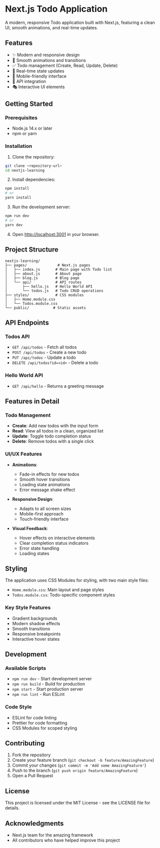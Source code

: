 # Next.js Todo Application

A modern, responsive Todo application built with Next.js, featuring a clean UI, smooth animations, and real-time updates.

## Features

- ✨ Modern and responsive design
- 🎨 Smooth animations and transitions
- ✅ Todo management (Create, Read, Update, Delete)
- 🔄 Real-time state updates
- 📱 Mobile-friendly interface
- 🎯 API integration
- 🎭 Interactive UI elements

## Getting Started

### Prerequisites

- Node.js 14.x or later
- npm or yarn

### Installation

1. Clone the repository:
```bash
git clone <repository-url>
cd nextjs-learning
```

2. Install dependencies:
```bash
npm install
# or
yarn install
```

3. Run the development server:
```bash
npm run dev
# or
yarn dev
```

4. Open [http://localhost:3001](http://localhost:3001) in your browser.

## Project Structure

```
nextjs-learning/
├── pages/              # Next.js pages
│   ├── index.js       # Main page with Todo list
│   ├── about.js       # About page
│   ├── blog.js        # Blog page
│   └── api/           # API routes
│       ├── hello.js   # Hello World API
│       └── todos.js   # Todo CRUD operations
├── styles/            # CSS modules
│   ├── Home.module.css
│   └── Todos.module.css
└── public/           # Static assets
```

## API Endpoints

### Todos API

- `GET /api/todos` - Fetch all todos
- `POST /api/todos` - Create a new todo
- `PUT /api/todos` - Update a todo
- `DELETE /api/todos?id=<id>` - Delete a todo

### Hello World API

- `GET /api/hello` - Returns a greeting message

## Features in Detail

### Todo Management

- **Create**: Add new todos with the input form
- **Read**: View all todos in a clean, organized list
- **Update**: Toggle todo completion status
- **Delete**: Remove todos with a single click

### UI/UX Features

- **Animations**:
  - Fade-in effects for new todos
  - Smooth hover transitions
  - Loading state animations
  - Error message shake effect

- **Responsive Design**:
  - Adapts to all screen sizes
  - Mobile-first approach
  - Touch-friendly interface

- **Visual Feedback**:
  - Hover effects on interactive elements
  - Clear completion status indicators
  - Error state handling
  - Loading states

## Styling

The application uses CSS Modules for styling, with two main style files:

- `Home.module.css`: Main layout and page styles
- `Todos.module.css`: Todo-specific component styles

### Key Style Features

- Gradient backgrounds
- Modern shadow effects
- Smooth transitions
- Responsive breakpoints
- Interactive hover states

## Development

### Available Scripts

- `npm run dev` - Start development server
- `npm run build` - Build for production
- `npm start` - Start production server
- `npm run lint` - Run ESLint

### Code Style

- ESLint for code linting
- Prettier for code formatting
- CSS Modules for scoped styling

## Contributing

1. Fork the repository
2. Create your feature branch (`git checkout -b feature/AmazingFeature`)
3. Commit your changes (`git commit -m 'Add some AmazingFeature'`)
4. Push to the branch (`git push origin feature/AmazingFeature`)
5. Open a Pull Request

## License

This project is licensed under the MIT License - see the LICENSE file for details.

## Acknowledgments

- Next.js team for the amazing framework
- All contributors who have helped improve this project 